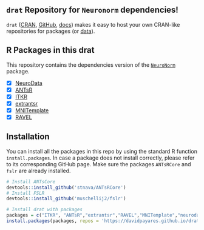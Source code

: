 
## `drat` Repository for `Neuronorm` dependencies!

`drat` ([CRAN](https://cran.r-project.org/package=drat), [GitHub](https://github.com/eddelbuettel/drat), [docs](https://eddelbuettel.github.io/drat)) makes it easy to host your own CRAN-like repositories for packages (or [data](https://journal.r-project.org/archive/2017/RJ-2017-026/index.html)).

## R Packages in this drat

This repository contains the dependencies version of the [`NeuroNorm`](https://github.com/DavidPayares/neuronorm) package.
- [x] [NeuroData](https://github.com/DavidPayares/neurodata)
- [x] [ANTsR](https://github.com/stnava/ANTsR/releases/)
- [x] [ITKR](https://github.com/stnava/ITKR)
- [x] [extrantsr](https://github.com/muschellij2/extrantsr/releases/)
- [x] [MNITemplate](https://github.com/Jfortin1/MNITemplate)
- [x] [RAVEL](https://github.com/Jfortin1/RAVEL)

## Installation

You can install all the packages in this repo by using the standard R function `install.packages`. In case a package does not install correctly, please refer to its corresponding GitHub page. Make sure the packages `ANTsRCore` and `fslr` are already installed. 

``` r
# Install ANTsCore
devtools::install_github('stnava/ANTsRCore')
# Install FSLR
devtools::install_github('muschellij2/fslr')

# Install drat with packages
packages = c("ITKR", "ANTsR","extrantsr","RAVEL","MNITemplate","neurodata")
install.packages(packages, repos = 'https://davidpayares.github.io/drat', type = "source")
```
